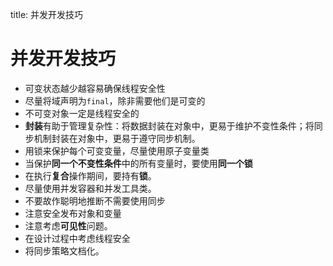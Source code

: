 title: 并发开发技巧 

#  并发开发技巧 
  * 可变状态越少越容易确保线程安全性
  * 尽量将域声明为` final `，除非需要他们是可变的
  * 不可变对象一定是线程安全的
  * **封装**有助于管理复杂性：将数据封装在对象中，更易于维护不变性条件；将同步机制封装在对象中，更易于遵守同步机制。
  * 用锁来保护每个可变变量，尽量使用原子变量类
  * 当保护**同一个不变性条件**中的所有变量时，要使用**同一个锁**
  * 在执行**复合**操作期间，要持有**锁**。
  * 尽量使用并发容器和并发工具类。
  * 不要故作聪明地推断不需要使用同步
  * 注意安全发布对象和变量
  * 注意考虑**可见性**问题。
  * 在设计过程中考虑线程安全
  * 将同步策略文档化。
